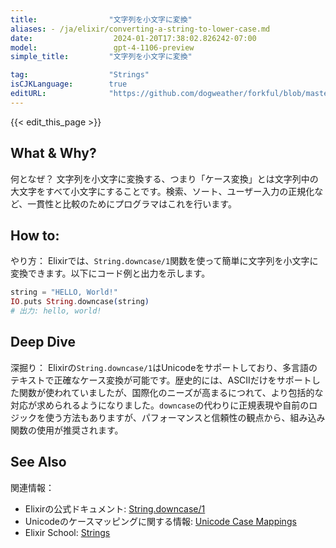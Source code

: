 ```yaml
---
title:                "文字列を小文字に変換"
aliases: - /ja/elixir/converting-a-string-to-lower-case.md
date:                  2024-01-20T17:38:02.826242-07:00
model:                 gpt-4-1106-preview
simple_title:         "文字列を小文字に変換"

tag:                  "Strings"
isCJKLanguage:        true
editURL:              "https://github.com/dogweather/forkful/blob/master/content/ja/elixir/converting-a-string-to-lower-case.md"
---
```


{{< edit_this_page >}}

## What & Why?
何となぜ？
文字列を小文字に変換する、つまり「ケース変換」とは文字列中の大文字をすべて小文字にすることです。検索、ソート、ユーザー入力の正規化など、一貫性と比較のためにプログラマはこれを行います。

## How to:
やり方：
Elixirでは、`String.downcase/1`関数を使って簡単に文字列を小文字に変換できます。以下にコード例と出力を示します。

```elixir
string = "HELLO, World!"
IO.puts String.downcase(string)
# 出力: hello, world!
```

## Deep Dive
深掘り：
Elixirの`String.downcase/1`はUnicodeをサポートしており、多言語のテキストで正確なケース変換が可能です。歴史的には、ASCIIだけをサポートした関数が使われていましたが、国際化のニーズが高まるにつれて、より包括的な対応が求められるようになりました。`downcase`の代わりに正規表現や自前のロジックを使う方法もありますが、パフォーマンスと信頼性の観点から、組み込み関数の使用が推奨されます。

## See Also
関連情報：
- Elixirの公式ドキュメント: [String.downcase/1](https://hexdocs.pm/elixir/String.html#downcase/1)
- Unicodeのケースマッピングに関する情報: [Unicode Case Mappings](https://www.unicode.org/reports/tr21/)
- Elixir School: [Strings](https://elixirschool.com/en/lessons/basics/strings/)
